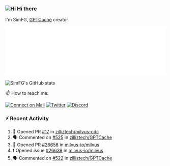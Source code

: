 ### <img src='https://qpluspicture.oss-cn-beijing.aliyuncs.com/6LjjQA/Hi.gif' alt='Hi' width="24"/> Hi there

I'm SimFG, [GPTCache](https://github.com/zilliztech/GPTCache) creator

![Metrics 👋](/metrics.plugin.followup.user.svg)

![SimFG's GitHub stats](https://github-readme-stats.vercel.app/api?username=SimFG&show_icons=true&theme=radical&count_private=true)

📫 How to reach me:

[![Connect on Mail](https://img.shields.io/badge/Ask%20me-anything-1abc9c.svg)](mailto:1142838399@qq.com)
[![Twitter](https://img.shields.io/twitter/follow/FogSim?style=social)](https://twitter.com/FogSim)
[![Discord](https://img.shields.io/discord/1092648432495251507?label=Discord&logo=discord)](https://discord.gg/Q8C6WEjSWV)

### :zap: Recent Activity

<!--START_SECTION:activity-->
1. 💪 Opened PR [#17](https://github.com/zilliztech/milvus-cdc/pull/17) in [zilliztech/milvus-cdc](https://github.com/zilliztech/milvus-cdc)
2. 🗣 Commented on [#525](https://github.com/zilliztech/GPTCache/issues/525) in [zilliztech/GPTCache](https://github.com/zilliztech/GPTCache)
3. 💪 Opened PR [#26656](https://github.com/milvus-io/milvus/pull/26656) in [milvus-io/milvus](https://github.com/milvus-io/milvus)
4. ❗️ Opened issue [#26639](https://github.com/milvus-io/milvus/issues/26639) in [milvus-io/milvus](https://github.com/milvus-io/milvus)
5. 🗣 Commented on [#522](https://github.com/zilliztech/GPTCache/issues/522) in [zilliztech/GPTCache](https://github.com/zilliztech/GPTCache)
<!--END_SECTION:activity-->

